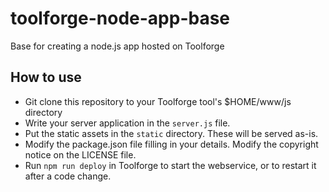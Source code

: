 # toolforge-node-app-base
Base for creating a node.js app hosted on Toolforge

## How to use

- Git clone this repository to your Toolforge tool's $HOME/www/js directory
- Write your server application in the `server.js` file.
- Put the static assets in the `static` directory. These will be served as-is. 
- Modify the package.json file filling in your details. Modify the copyright notice on the LICENSE file.
- Run `npm run deploy` in Toolforge to start the webservice, or to restart it after a code change.
 
